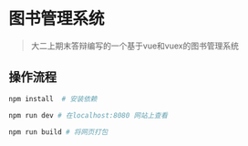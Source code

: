 # 图书管理系统

> 大二上期末答辩编写的一个基于vue和vuex的图书管理系统


## 操作流程

``` bash
npm install  # 安装依赖

npm run dev # 在localhost:8080 网站上查看

npm run build # 将网页打包
```


